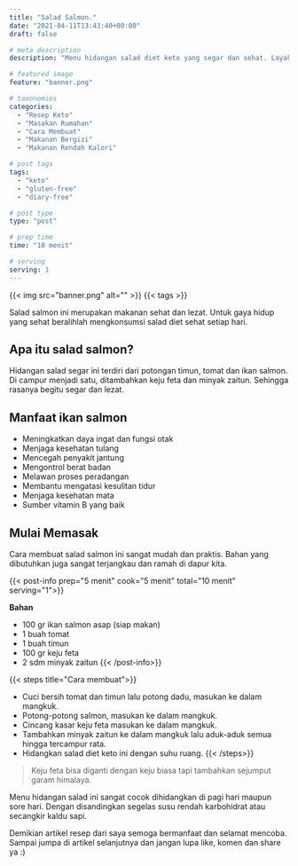 ```yaml
---
title: "Salad Salmon."
date: "2021-04-11T13:43:40+00:00"
draft: false

# meta description
description: "Menu hidangan salad diet keto yang segar dan sehat. Layak dijadikan menu hidangan sehari-hari."

# featured image
feature: "banner.png"

# taxonomies
categories:
  - "Resep Keto"
  - "Masakan Rumahan"
  - "Cara Membuat"
  - "Makanan Bergizi"
  - "Makanan Rendah Kalori"

# post tags
tags:
  - "keto"
  - "gluten-free"
  - "diary-free"

# post type
type: "post"

# prep time
time: "10 menit"

# serving
serving: 1
---
```


{{< img src="banner.png" alt="" >}}
{{< tags >}}

Salad salmon ini merupakan makanan sehat dan lezat. Untuk gaya hidup yang sehat beralihlah mengkonsumsi salad diet sehat setiap hari.

## Apa itu salad salmon?

Hidangan salad segar ini terdiri dari potongan timun, tomat dan ikan salmon. Di campur menjadi satu, ditambahkan keju feta dan minyak zaitun. Sehingga rasanya begitu segar dan lezat.

## Manfaat ikan salmon

- Meningkatkan daya ingat dan fungsi otak
- Menjaga kesehatan tulang
- Mencegah penyakit jantung
- Mengontrol berat badan
- Melawan proses peradangan
- Membantu mengatasi kesulitan tidur
- Menjaga kesehatan mata
- Sumber vitamin B yang baik

## Mulai Memasak

Cara membuat salad salmon ini sangat mudah dan praktis. Bahan yang dibutuhkan juga sangat terjangkau dan ramah di dapur kita.

{{< post-info prep="5 menit" cook="5 menit" total="10 menit" serving="1">}}

__Bahan__

- 100 gr ikan salmon asap (siap makan)
- 1 buah tomat
- 1 buah timun
- 100 gr keju feta
- 2 sdm minyak zaitun
{{< /post-info>}}

{{< steps title="Cara membuat">}}
- Cuci bersih tomat dan timun lalu potong dadu, masukan ke dalam mangkuk.
- Potong-potong salmon, masukan ke dalam mangkuk.
- Cincang kasar keju feta masukan ke dalam mangkuk.
- Tambahkan minyak zaitun ke dalam mangkuk lalu aduk-aduk semua hingga tercampur rata.
- Hidangkan salad diet keto ini dengan suhu ruang.
{{< /steps>}}

>Keju feta bisa diganti dengan keju biasa tapi tambahkan sejumput garam himalaya.

Menu hidangan salad ini sangat cocok dihidangkan di pagi hari maupun sore hari. Dengan disandingkan segelas susu rendah karbohidrat atau secangkir kaldu sapi.

Demikian artikel resep dari saya semoga bermanfaat dan selamat mencoba. Sampai jumpa di artikel selanjutnya dan jangan lupa like, komen dan share ya :)
